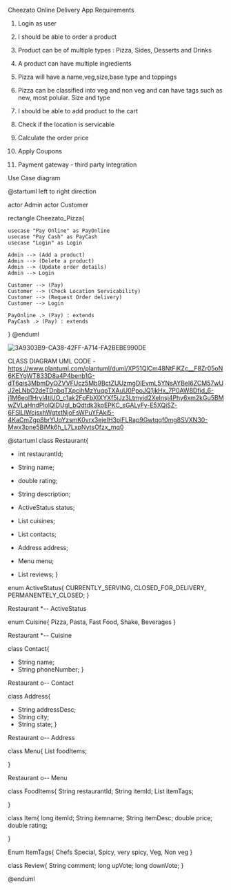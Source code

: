 Cheezato Online Delivery App
Requirements
1. Login as user
2. I should be able to order a product
3. Product can be of multiple types : Pizza, Sides, Desserts and Drinks
4. A product can have multiple ingredients
5. Pizza will have a name,veg,size,base type and toppings
6. Pizza can be classified into veg and non veg and can have tags such as new, most polular. Size and type
7. I should be able to add product to the cart
8. Check if the location is servicable
9. Calculate the order price
10. Apply Coupons
    
    
11. Payment gateway - third party integration 



Use Case diagram 

@startuml
left to right direction

actor Admin
actor Customer


rectangle Cheezato_Pizza{

    usecase "Pay Online" as PayOnline
    usecase "Pay Cash" as PayCash
    usecase "Login" as Login    

    Admin --> (Add a product)
    Admin --> (Delete a product)
    Admin --> (Update order details)
    Admin --> Login
   
    Customer --> (Pay)
    Customer --> (Check Location Servicability)
    Customer --> (Request Order delivery)
    Customer --> Login

    PayOnline .> (Pay) : extends
    PayCash .> (Pay) : extends


   
}
@enduml

![3A9303B9-CA38-42FF-A714-FA2BEBE990DE](https://github.com/Abhijitklkrni/lld/assets/69401232/3bb1e278-ac22-495c-a2c4-26bc827204c0)




CLASS DIAGRAM UML CODE - https://www.plantuml.com/plantuml/duml/XP51QlCm48NtFiKZc__F8Zr05oN6KEYgWT833D8a4P4benb1G-dT6qis3MbmDyOZVVFUcz5Mb9BctZUUzmgDIEvmL5YNsAYBeI6ZCM57wUJ2eLNbO2deTDnbqTXpcihMzYuqpTXAuU0PpoJQ1jkHx_7P0AW8Dfid_6-j1M6eol1Hryl4tiUO_c1ak2FpFbXIXYXf5iJz3Ltmyid2XeInsj4Phy6xm2kGu5BMwZVLaHndPlolQlDUgl_bQdtdk3koEPKC_sGALyFy-E5XQiSZ-6FSlLIWcjsxhWgtxtNjoFsWPuYFAki5-4KaCmZgp8brYUoYzsmK0vrx3ejeIH3plFLRap9Gwtqqf0mg8SVXN30-Mwx3pne5BiMk6h_L7LxpNytsOfzx_mq0

@startuml
class Restaurant{
- int restaurantId;
- String name;
- double rating;
- String description;
- ActiveStatus status;

- List<Cuisine> cuisines;
- List<Contact> contacts;
- Address address;
- Menu menu;
- List<Review> reviews;
}

enum ActiveStatus{
CURRENTLY_SERVING,
CLOSED_FOR_DELIVERY, 
PERMANENTELY_CLOSED;
}

Restaurant *-- ActiveStatus

enum Cuisine{
Pizza,
Pasta,
Fast Food,
Shake,
Beverages
}

Restaurant *-- Cuisine

class Contact{
- String name;
- String phoneNumber;
}

Restaurant o-- Contact

class Address{
- String addressDesc;
- String city;
- String state;
}

Restaurant o-- Address

class Menu{
List<FoodItems> foodItems;

}

Restaurant o-- Menu


class FoodItems{
String restaurantId;
String itemId;
List<ItemTags> itemTags;

}



class Item{
long itemId;
String itemname;
String itemDesc;
double price;
double rating;

}

Enum ItemTags{
Chefs Special,
Spicy,
very spicy,
Veg,
Non veg
}

class Review{
String comment;
long upVote;
long downVote;
}

@enduml

